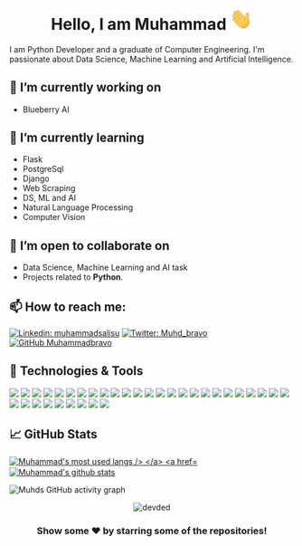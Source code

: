 
<h1 align="center">Hello, I am Muhammad <img src="https://raw.githubusercontent.com/ABSphreak/ABSphreak/master/gifs/Hi.gif" width="40px">
</h1>


I am Python Developer and a graduate of Computer Engineering. 
I'm passionate about Data Science, Machine Learning and Artificial Intelligence.


## 🔭 I’m currently working on
* Blueberry AI
<!--* [talawa-api](https://github.com/PalisadoesFoundation/talawa-api)
* [https://shorten.codes](https://shorten.codes)
* [https://30dayscoding.com](https://30dayscoding.com)
-->
## 🌱 I’m currently learning

* Flask
* PostgreSql
* Django
* Web Scraping
* DS, ML and AI
* Natural Language Processing
* Computer Vision

## 👯 I’m open to collaborate on

* Data Science, Machine Learning and AI task
* Projects related to **Python**.



## 📫 How to reach me:
[![Linkedin: muhammadsalisu](https://img.shields.io/badge/LinkedIn-0077B5?style=flat&logo=linkedin&logoColor=white)](https://www.linkedin.com/in/muhammadsalisu/)
[![Twitter: Muhd_bravo](https://img.shields.io/twitter/follow/muhd_bravo?label=follow)](https://twitter.com/Muhd_bravo)
[![GitHub Muhammadbravo](https://img.shields.io/github/followers/thaiane?label=follow&style=social)](https://github.com/Muhammadbravo)

## 🔧 Technologies & Tools
![](https://img.shields.io/badge/Python-3776AB?style=flat&logo=python&logoColor=white)
![](https://img.shields.io/badge/C-00599C?style=flat&&logo=c&logoColor=white)
![](https://img.shields.io/badge/TensorFlow-FF6F00?style=&logo=TensorFlow&logoColor=white)
![](https://img.shields.io/badge/scikit_learn-F7931E?style=flat&logo=scikit-learn&logoColor=white)
![](https://img.shields.io/badge/Keras-D00000?style=flat&logo=Keras&logoColor=white)
![](https://img.shields.io/badge/Numpy-777BB4?style=flat&logo=numpy&logoColor=white)
![](https://img.shields.io/badge/Pandas-2C2D72?style=flat&logo=pandas&logoColor=white)
![](https://img.shields.io/badge/PyTorch-EE4C2C?style=flat&logo=PyTorch&logoColor=white)
![](https://img.shields.io/badge/MySQL-005C84?style=flat&logo=mysql&logoColor=white)
![](https://img.shields.io/badge/PostgreSQL-316192?style=flat&logo=postgresql&logoColor=white)
![](https://img.shields.io/badge/SQLite-07405E?style=flat&logo=sqlite&logoColor=white)
![](https://img.shields.io/badge/Flutter-02569B?style=flat&logo=flutter&logoColor=white)
![](https://img.shields.io/badge/OpenCV-27338e?style=flat&logo=OpenCV&logoColor=white)
![](https://img.shields.io/badge/Jupyter-F37626.svg?&style=flat&logo=Jupyter&logoColor=white)
![](https://img.shields.io/badge/Django-092E20?style=flat&logo=django&logoColor=green)
![](https://img.shields.io/badge/Flask-000000?style=flat&logo=flask&logoColor=white)
![](https://img.shields.io/badge/conda-342B029.svg?&flat&logo=anaconda&logoColor=white)
![](https://img.shields.io/badge/Git-F05032?style=flat&logo=git&logoColor=white)
![](https://img.shields.io/badge/Postman-FF6C37?style=flat&logo=Postman&logoColor=white)
![](https://img.shields.io/badge/Selenium-43B02A?style=flat&logo=Selenium&logoColor=white)
![](https://img.shields.io/badge/PowerBI-F2C811?style=flat&logo=Power%20BI&logoColor=white)
![](https://img.shields.io/badge/Jira-0052CC?style=flat&logo=Jira&logoColor=white)
![](https://img.shields.io/badge/Google_Cloud-4285F4?style=flat&logo=google-cloud&logoColor=white)
![](https://img.shields.io/badge/Heroku-430098?style=flat&logo=heroku&logoColor=white)
![](httpa://img.shields.io/badge/Amazon_AWS-FF9900?style=flate&logo=amazonaws&logoColor=white)
![](https://img.shields.io/badge/Tableau-E97627?style=flat&logo=Tableau&logoColor=white)
![](https://img.shields.io/badge/Windows-0078D6?style=flat&logo=windows&logoColor=white)
![](https://img.shields.io/badge/Kali_Linux-557C94?style=flat&logo=kali-linux&logoColor=white)
![](https://img.shields.io/badge/Visual_Studio_Code-0078D4?style=flat&logo=visual%20studio%20code&logoColor=white)
![](https://img.shields.io/badge/Visual_Studio-5C2D91?style=flat&logo=visual%20studio&logoColor=white)
![](https://img.shields.io/badge/Arduino_IDE-00979D?style=flat&logo=arduino&logoColor=white)
![](https://img.shields.io/badge/pycharm-143?style=flat&logo=pycharm&logoColor=black&color=black&labelColor=green)
![](https://img.shields.io/badge/Colab-F9AB00?style=flat&logo=googlecolab&color=525252)
![](https://img.shields.io/badge/Arduino-00979D?style=flat&logo=Arduino&logoColor=white)


<!---
### My Tech-Stack:
* Languages and Tools

* Cloud and Hosting services

* Backend Frameworks

* Database

* CI (Continous integration) / CD (Continuous delivery)

* ML or Computer Vision and Data Analysis
-->
## &#x1f4c8; GitHub Stats

<a href="https://github.com/muhammadbravo/muhammadbravo">
  <img align="center" src="https://github-readme-stats.vercel.app/api/top-langs/?username=muhammadbravo&theme=great-gatsby&hide=java,tex&show_icons=true&locale=en&bg_color=000000&hide_border=1&title_color=2EDDD5&langs_count=3" alt="Muhammad's most used langs />
</a>
<a href="https://github.com/muhammadbravo/muhammadbravo">
  <img align="center" src="https://github-readme-stats.vercel.app/api?username=muhammadbravo&show_icons=true&count_private=true&theme=great-gatsby&line_height=27&title_color=2EDDD5&bg_color=000000&hide_border=1&" alt="Muhammad's github stats" />
</a>


![Muhds GitHub activity graph](https://activity-graph.herokuapp.com/graph?username=muhammadbravo&theme=react-dark&hide_border=true&area=true)

<p align="center"> <img src="https://komarev.com/ghpvc/?username=muhammadbravo" alt="devded" /> </p>
<div align="center">
  
### Show some ❤️ by starring some of the repositories!

</div>

<!--
**Muhammadbravo/Muhammadbravo** is a ✨ _special_ ✨ repository because its `README.md` (this file) appears on your GitHub profile.

Here are some ideas to get you started:

- 🔭 I’m currently working on ...
- 🌱 I’m currently learning ...
- 👯 I’m looking to collaborate on ...
- 🤔 I’m looking for help with ...
- 💬 Ask me about ...
- 📫 How to reach me: ...
- 😄 Pronouns: ...
- ⚡ Fun fact: ...
-->

